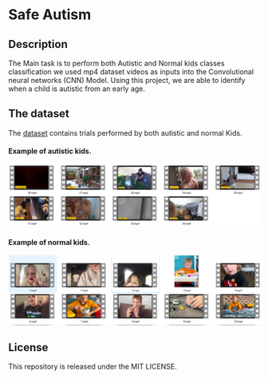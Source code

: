 # Safe Autism

## Description
The Main task is to perform both Autistic and Normal kids classes classification we used mp4 dataset videos as inputs into  the  Convolutional neural networks (CNN) Model.
Using this project, we are able to identify when a child is autistic from an early age. 

## The dataset
The [dataset]([https://drive.google.com/drive/folders/1N-bNh1waxe3KTS5tPWTKNeDPlOXQ48FU?fbclid=IwAR1y9WJhDdMRE7ww1fHCluh2BvqD4DVpdH1NnhKpuT2JjgKDDKtEAna12wQ]) contains trials performed by both autistic  and normal Kids.

#### Example of autistic kids.
![alt text](aut.PNG)

#### Example of normal kids.
![alt text](nrml.PNG)



## License
This repository is released under the MIT LICENSE.
